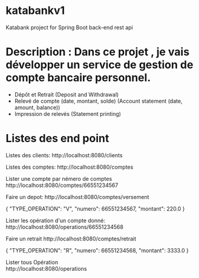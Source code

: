 # katabankv1
Katabank project for Spring Boot back-end rest api

# Description : Dans ce projet , je vais développer un service de gestion de compte bancaire personnel. 
	
- Dépôt et Retrait (Deposit and Withdrawal)
- Relevé de compte (date, montant, solde) (Account statement (date, amount, balance))
- Impression de relevés (Statement printing)


# Listes des end point

Listes des clients:
http://localhost:8080/clients

Listes des comptes:
http://localhost:8080/comptes

Lister une compte par némero de comptes
http://localhost:8080/comptes/66551234567



Faire un depot:
http://localhost:8080/comptes/versement

{
    "TYPE_OPERATION": "V",
    "numero": 66551234567,
    "montant": 220.0
  }
  

Lister les opération d'un compte donné:  
http://localhost:8080/operations/66551234568


Faire un retrait
http://localhost:8080/comptes/retrait

{
    "TYPE_OPERATION": "R",
    "numero": 66551234568,
    "montant": 3333.0
  }

Lister tous Opération  
http://localhost:8080/operations


